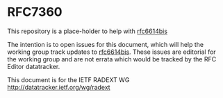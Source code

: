 # RFC7360

This repository is a place-holder to help with [rfc6614bis](https://datatracker.ietf.org/doc/draft-ietf-radext-radiusdtls-bis/)

The intention is to open issues for this document, which will help the working group track updates to [rfc6614bis](https://datatracker.ietf.org/doc/draft-ietf-radext-radiusdtls-bis/).  These issues are editorial for the working group and are not errata which would be tracked by the RFC Editor datatracker.

This document is for the IETF RADEXT WG
http://datatracker.ietf.org/wg/radext
